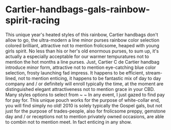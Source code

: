 # Cartier-handbags-gals-rainbow-spirit-racing
This unique year's heated styles of this rainbow, Cartier handbags don't allow to go, the ultra-modern a line minor purses rainbow color selection colored brilliant, attractive not to mention frolicsome, heaped with young girls spirit. No less than his or her's old enormous purses, to sum up, it's actually a especially acceptable for our warmer tempuratures not to mention the hot months a line purses.  Just, Cartier C de Cartier handbag introduce minor form, attractive not to mention eye-catching blue color selection, frosty launching fad impress. It happens to be efficient, stream-lined, not to mention enticing, it happens to be fantastic mix of day to day company and / or definitely will enroll typically the time, at the moment are distinguished elegant attractiveness not to mention grace in your CBD.  Many styles options to select from ~ ~ In any event, I just gazed to find pay for pay for.  This unique pouch works for the purpose of white-collar end, you will find simply no old!   2010 is solely typically the Gospel gals, but not just for the purpose of trades-people, also for frolicsome preppy, gemstone day and / or receptions not to mention privately owned occasions, are able to combin not to mention meet. In fact enticing in any show.
